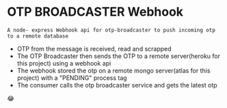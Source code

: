 # OTP BROADCASTER Webhook
`A node- express Webhook api for otp-broadcaster to push incoming otp to a remote database`

* OTP from the message is received, read and scrapped
* The OTP Broadcaster then sends the OTP to a remote server(heroku for this project) using a webhook api
* The webhook stored the otp on a remote mongo server(atlas for this project) with a "PENDING" process tag
* The consumer calls the otp broadcaster service and gets the latest otp

:joy:
